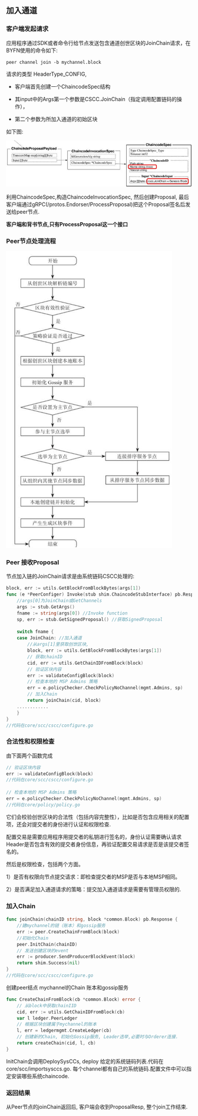 ## 加入通道

### 客户端发起请求

应用程序通过SDK或者命令行给节点发送包含通道创世区块的JoinChain请求，在BYFN使用的命令如下:

```shell
peer channel join -b mychannel.block
```

请求的类型 HeaderType_CONFIG, 

- 客户端首先创建一个ChaincodeSpec结构


- 其input中的Args第一个参数是CSCC.JoinChain（指定调用配置链码的操作），
- 第二个参数为所加入通道的初始区块

如下图:

![](_images/chanincode_proposalpayload.png)

利用ChaincodeSpec,构造ChaincodeInvocationSpec, 然后创建Proposal, 最后客户端通过gRPC(/protos.Endorser/ProcessProposal)把这个Proposal签名后发送给peer节点.

**客户端和背书节点,只有ProcessProposal这一个接口**

### Peer节点处理流程

![](_images/join_channel.png)

### Peer 接收Proposal

节点加入链的JoinChain请求是由系统链码CSCC处理的:

```go
block, err := utils.GetBlockFromBlockBytes(args[1])
func (e *PeerConfiger) Invoke(stub shim.ChaincodeStubInterface) pb.Response {
    //args[0]为JoinChain或GetChannels
    args := stub.GetArgs()
    fname := string(args[0]) //Invoke function
    sp, err := stub.GetSignedProposal() //获取SignedProposal

    switch fname {
    case JoinChain: //加入通道
        //从args[1]里获取创世区块, 
        block, err := utils.GetBlockFromBlockBytes(args[1])
        // 获取chainID
        cid, err := utils.GetChainIDFromBlock(block)
        // 验证区块内容
        err := validateConfigBlock(block)
        // 检查本地的 MSP Admins 策略
        err = e.policyChecker.CheckPolicyNoChannel(mgmt.Admins, sp)
        // 加入Chain
        return joinChain(cid, block)
    ............
    }
}
//代码在core/scc/cscc/configure.go
```

### 合法性和权限检查

由下面两个函数完成

```go
// 验证区块内容
err := validateConfigBlock(block) 
//代码在core/scc/cscc/configure.go

// 检查本地的 MSP Admins 策略
err = e.policyChecker.CheckPolicyNoChannel(mgmt.Admins, sp)
//代码在core/policy/policy.go

```

它们会校验创世区块的合法性（包括内容完整性），比如是否包含应用相关的配置项，还会对提交者的身份进行认证和权限检查.

配置交易是需要应用程序用提交者的私钥进行签名的，身份认证需要确认请求Header是否包含有效的提交者身份信息，再验证配置交易请求是否是该提交者签名的。

然后是权限检查，包括两个方面。

1）是否有权限向节点提交请求：即检查提交者的MSP是否与本地MSP相同。

2）是否满足加入通道请求的策略：提交加入通道请求是需要有管理员权限的.

### 加入Chain

```go
func joinChain(chainID string, block *common.Block) pb.Response {
    //建mychannel的链（账本）和gossip服务
    err := peer.CreateChainFromBlock(block)
    //初始化Chain
    peer.InitChain(chainID)
    // 发送创建区块的event
    err := producer.SendProducerBlockEvent(block)
    return shim.Success(nil)
}
//代码在core/scc/cscc/configure.go
```

创建peer结点 mychannel的Chain 账本和gossip服务

```go
func CreateChainFromBlock(cb *common.Block) error {
    // 从block中获取chainIID
    cid, err := utils.GetChainIDFromBlock(cb)
    var l ledger.PeerLedger
    // 根据区块创建属于mychannel的账本
    l, err = ledgermgmt.CreateLedger(cb)
    // 创建新的Chain, 初始化Gossip服务, Leader选举,必要时与Orderer连接.
    return createChain(cid, l, cb)
}
```

InitChain会调用DeploySysCCs, deploy 给定的系统链码列表.代码在core/scc/importsysccs.go. 每个channel都有自己的系统链码.配置文件中可以指定安装哪些系统chaincode.

### 返回结果

从Peer节点的joinChain返回后, 客户端会收到ProposalResp, 整个join工作结束.
